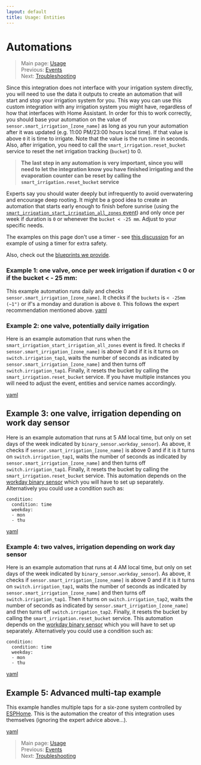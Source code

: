 ```yaml
---
layout: default
title: Usage: Entities
---
```

# Automations

> Main page: [Usage](usage.md)<br/>
> Previous: [Events](usage-events.md)<br/>
> Next: [Troubleshooting](usage-troubleshooting.md)

Since this integration does not interface with your irrigation system directly, you will need to use the data it outputs to create an automation that will start and stop your irrigation system for you. This way you can use this custom integration with any irrigation system you might have, regardless of how that interfaces with Home Assistant. In order for this to work correctly, you should base your automation on the value of `sensor.smart_irrigation_[zone_name]` as long as you run your automation after it was updated (e.g. 11:00 PM/23:00 hours local time). If that value is above `0` it is time to irrigate. Note that the value is the run time in seconds. Also, after irrigation, you need to call the `smart_irrigation.reset_bucket` service to reset the net irrigation tracking (`bucket`) to 0.

> **The last step in any automation is very important, since you will need to let the integration know you have finished irrigating and the evaporation counter can be reset by calling the `smart_irrigation.reset_bucket` service**

Experts say you should water deeply but infrequently to avoid overwatering and encourage deep rooting. It might be a good idea to create an automation that starts early enough to finish before sunrise (using the [`smart_irrigation_start_irrigation_all_zones` event](usage-events.md)) and only once per week if duration is `0` or whenever the `bucket < -25 mm`. Adjust to your specific needs.

The examples on this page don't use a timer - see [this discussion](https://github.com/jeroenterheerdt/HAsmartirrigation/discussions/361) for an example of using a timer for extra safety.

Also, check out the [blueprints we provide](https://github.com/jeroenterheerdt/HAsmartirrigation/tree/master/blueprints).

### Example 1: one valve, once per week irrigation if duration < 0 or if the bucket < - 25 mm:

This example automation runs daily and checks `sensor.smart_irrigation_[zone_name]`. It checks if the `buckets` is `< -25mm (~1")` or if's a monday and duration is above `0`. This follows the expert recommendation mentioned above.
[yaml](https://github.com/jeroenterheerdt/HAsmartirrigation/blob/master/automations/1_one_valve_once_per_week.yaml)

### Example 2: one valve, potentially daily irrigation

Here is an example automation that runs when the `smart_irrigation_start_irrigation_all_zones` event is fired. It checks if `sensor.smart_irrigation_[zone_name]` is above 0 and if it is it turns on `switch.irrigation_tap1`, waits the number of seconds as indicated by `sensor.smart_irrigation_[zone_name]` and then turns off `switch.irrigation_tap1`. Finally, it resets the bucket by calling the `smart_irrigation.reset_bucket` service. If you have multiple instances you will need to adjust the event, entities and service names accordingly.

[yaml](https://github.com/jeroenterheerdt/HAsmartirrigation/blob/master/automations/2_one_valve_potential_daily.yaml)
## Example 3: one valve, irrigation depending on work day sensor
Here is an example automation that runs at 5 AM local time, but only on set days of the week indicated by `binary_sensor.workday_sensor`). As above, it checks if `sensor.smart_irrigation_[zone_name]` is above 0 and if it is it turns on `switch.irrigation_tap1`, waits the number of seconds as indicated by `sensor.smart_irrigation_[zone_name]` and then turns off `switch.irrigation_tap1`. Finally, it resets the bucket by calling the `smart_irrigation.reset_bucket` service.
This automation depends on the [workday binary sensor](https://www.home-assistant.io/integrations/workday/) which you will have to set up separately. Alternatively you could use a condition such as:
```
condition:
  condition: time
  weekday:
  - mon
  - thu
```

[yaml](https://github.com/jeroenterheerdt/HAsmartirrigation/blob/master/automations/3_one_valve_workday.yaml)
### Example 4: two valves, irrigation depending on work day sensor
Here is an example automation that runs at 4 AM local time, but only on set days of the week indicated by `binary_sensor.workday_sensor`). As above, it checks if `sensor.smart_irrigation_[zone_name]` is above 0 and if it is it turns on `switch.irrigation_tap1`, waits the number of seconds as indicated by `sensor.smart_irrigation_[zone_name]` and then turns off `switch.irrigation_tap1`. Then it turns on `switch.irrigation_tap2`, waits the number of seconds as indicated by `sensor.smart_irrigation_[zone_name]` and then turns off `switch.irrigation_tap2`. Finally, it resets the bucket by calling the `smart_irrigation.reset_bucket` service.
This automation depends on the [workday binary sensor](https://www.home-assistant.io/integrations/workday/) which you will have to set up separately. Alternatively you could use a condition such as:
```
condition:
  condition: time
  weekday:
  - mon
  - thu
```

[yaml](https://github.com/jeroenterheerdt/HAsmartirrigation/blob/master/automations/4_two_valves_workday.yaml)


## Example 5: Advanced multi-tap example
This example handles multiple taps for a six-zone system controlled by [ESPHome](https://esphome.io/components/sprinkler.html). This is the automation the creator of this integration uses themselves (ignoring the expert advice above...).

[yaml](https://github.com/jeroenterheerdt/HAsmartirrigation/blob/master/automations/5_multi_tap.yaml)
> Main page: [Usage](usage.md)<br/>
> Previous: [Events](usage-events.md)<br/>
> Next: [Troubleshooting](usage-troubleshooting.md)
